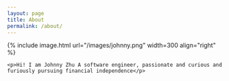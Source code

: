 ```yaml
---
layout: page
title: About
permalink: /about/
---
```


<!-- {% include image.html url="/images/johnny.png" caption="Hi! I am Johnny Zhu A software engineer, passionate and curious to learn new technologies" width=300 align="right" %} -->

{% include image.html url="/images/johnny.png"  width=300 align="right" %}

<div style="clear: left;">

    <p>Hi! I am Johnny Zhu A software engineer, passionate and curious and furiously pursuing financial independence</p>
</div>